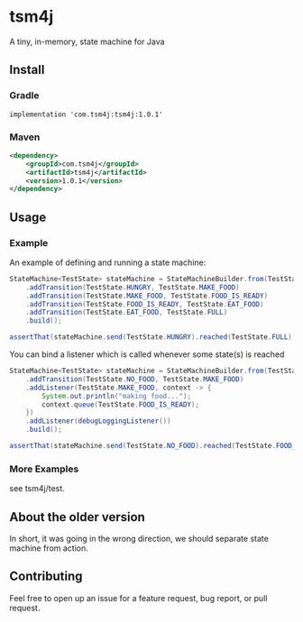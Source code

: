 # tsm4j

A tiny, in-memory, state machine for Java

## Install

### Gradle
```
implementation 'com.tsm4j:tsm4j:1.0.1'
```

### Maven
```xml
<dependency>
    <groupId>com.tsm4j</groupId>
    <artifactId>tsm4j</artifactId>
    <version>1.0.1</version>
</dependency>
```

## Usage

### Example
An example of defining and running a state machine:

```java
StateMachine<TestState> stateMachine = StateMachineBuilder.from(TestState.class)
    .addTransition(TestState.HUNGRY, TestState.MAKE_FOOD)
    .addTransition(TestState.MAKE_FOOD, TestState.FOOD_IS_READY)
    .addTransition(TestState.FOOD_IS_READY, TestState.EAT_FOOD)
    .addTransition(TestState.EAT_FOOD, TestState.FULL)
    .build();

assertThat(stateMachine.send(TestState.HUNGRY).reached(TestState.FULL)).isTrue();
```

You can bind a listener which is called whenever some state(s) is reached
```java
StateMachine<TestState> stateMachine = StateMachineBuilder.from(TestState.class)
    .addTransition(TestState.NO_FOOD, TestState.MAKE_FOOD)
    .addListener(TestState.MAKE_FOOD, context -> {
        System.out.println("making food...");
        context.queue(TestState.FOOD_IS_READY);
    })
    .addListener(debugLoggingListener())
    .build();

assertThat(stateMachine.send(TestState.NO_FOOD).reached(TestState.FOOD_IS_READY)).isTrue();
```

### More Examples
see tsm4j/test.

## About the older version
In short, it was going in the wrong direction, we should separate state machine from action.

## Contributing
Feel free to open up an issue for a feature request, bug report, or pull request.
